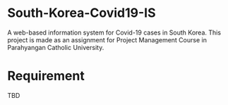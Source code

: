 # South-Korea-Covid19-IS
A web-based information system for Covid-19 cases in South Korea. This project is made as an assignment for Project Management Course in Parahyangan Catholic University.

# Requirement
TBD
